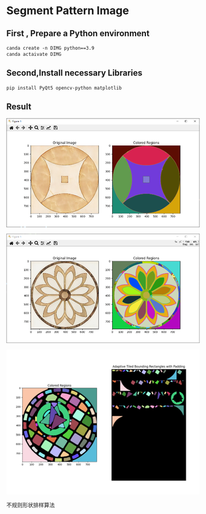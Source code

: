# Segment Pattern Image

## First , Prepare a Python environment

```
canda create -n DIMG python==3.9
canda actaivate DIMG
```

## Second,Install necessary Libraries

```
pip install PyQt5 opencv-python matplotlib
```



## Result

![Snipaste_2024-10-04_11-26-16](img/Snipaste_2024-10-04_11-26-16.png)

![Snipaste_2024-10-04_11-29-09](img/Snipaste_2024-10-04_11-29-09.png)

![Snipaste_2024-10-05_08-55-49](img/Snipaste_2024-10-05_08-55-49.png)


不规则形状排样算法